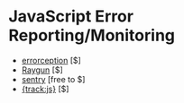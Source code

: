 # JavaScript Error Reporting/Monitoring

* [errorception](https://errorception.com/) [$]
* [Raygun](https://raygun.io) [$]
* [sentry](https://getsentry.com/welcome/) [free to $]
* [{track:js}](https://trackjs.com/) [$]








































 






